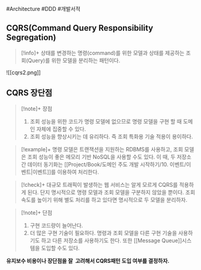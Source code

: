 #Architecture #DDD #개발서적 

## CQRS(Command Query Responsibility Segregation)
> [!info]+ 
> 상태를 변경하는 명령(command)를 위한 모델과 상태를 제공하는 조회(Query)를 위한 모델을 분리하는 패턴이다.

![[cqrs2.png]]


## CQRS 장단점
> [!note]+ 장점
> 1. 조회 성능을 위한 코드가 명령 모델에 없으므로 명령 모델을 구현 할 때 도메인 자체에 집중할 수 있다.
> 2. 조회 성능을 향상시키는 데 유리하다.  즉 조회 특화용 기술 적용이 용이하다.

> [!example]+ 
> 명령 모델은 트랜잭션을 지원하는 RDBMS를 사용하고, 조회 모델은 조회 성능이 좋은 메모리 기반 NoSQL을 사용할 수도 있다. 이 때, 두 저장소 간 데이터 동기화는 [[Project/Book/도메인 주도 개발 시작하기/10. 이벤트/이벤트|이벤트]]를 이용하여 처리한다.

> [!check]+ 
> 대규모 트래픽이 발생하는 웹 서비스는 알게 모르게 CQRS를 적용하게 된다. 단지 명시적으로 명령 모델과 조회 모델을 구분하지 않았을 뿐이다. 조회 속도를 높이기 위해 별도 처리를 하고 있다면 명시적으로 두 모델을 분리하자.

> [!note]+ 단점
> 1. 구현 코드량이 늘어난다.
> 2. 더 많은 구현 기술이 필요하다. 명령과 조회 모델을 다른 구현 기술을 사용하기도 하고 다른 저장소를 사용하기도 한다. 또한 [[Message Queue]]시스템을 도입할 수도 있다.

**유지보수 비용이나 장단점을 잘  고려해서 CQRS패턴 도입 여부를 결정하자.**